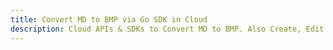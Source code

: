 ---title: Convert MD to BMP via Go SDK in Clouddescription: Cloud APIs & SDKs to Convert MD to BMP. Also Create, Edit & Render Microsoft Word & OpenOffice documents in the Cloud.---